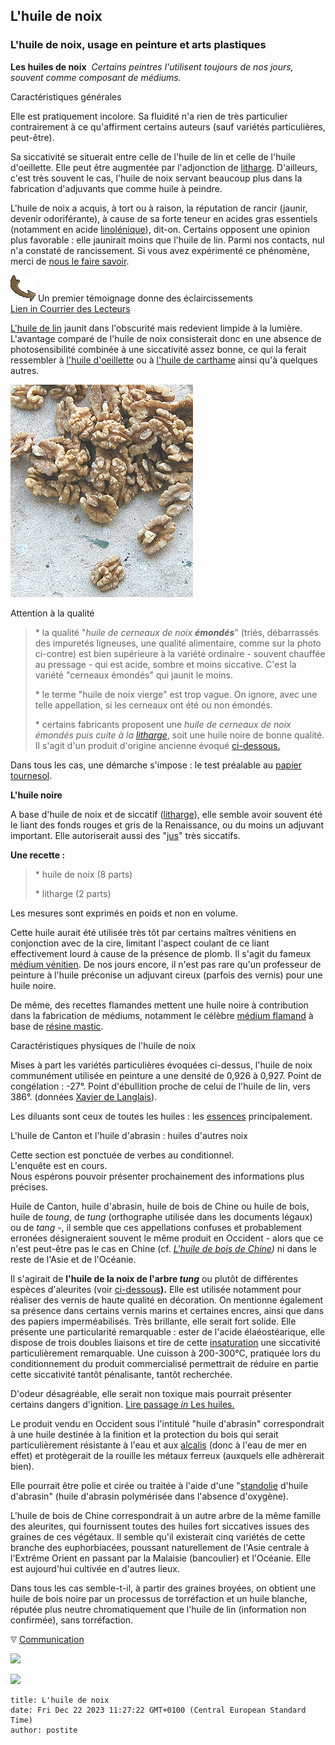 ## L'huile de noix
### L'huile de noix, usage en peinture et arts plastiques
 **Les huiles de noix**  _Certains peintres l'utilisent toujours de nos jours, souvent comme composant de médiums._

Caractéristiques générales

Elle est pratiquement incolore. Sa fluidité n'a rien de très particulier contrairement à ce qu'affirment certains auteurs (sauf variétés particulières, peut-être).

Sa siccativité se situerait entre celle de l'huile de lin et celle de l'huile d'oeillette. Elle peut être augmentée par l'adjonction de [litharge](litharge.html). D'ailleurs, c'est très souvent le cas, l'huile de noix servant beaucoup plus dans la fabrication d'adjuvants que comme huile à peindre.

L'huile de noix a acquis, à tort ou à raison, la réputation de rancir (jaunir, devenir odoriférante), à cause de sa forte teneur en acides gras essentiels (notamment en acide [linolénique](linoleiquelinoleniquealc.html#linolenique)), dit-on. Certains opposent une opinion plus favorable : elle jaunirait moins que l'huile de lin. Parmi nos contacts, nul n'a constaté de rancissement. Si vous avez expérimenté ce phénomène, merci de [nous le faire savoir](ecrire.html).

![](images/fleche2.gif) Un premier témoignage donne des éclaircissements  
[Lien in Courrier des Lecteurs](courrierdeslecteurs2011c050.html)

[L'huile de lin](huiledelin.html) jaunit dans l'obscurité mais redevient limpide à la lumière. L'avantage comparé de l'huile de noix consisterait donc en une absence de photosensibilité combinée à une siccativité assez bonne, ce qui la ferait ressembler à [l'huile d'oeillette](huiledoeillette.html) ou à [l'huile de carthame](huiledecarthame.html) ainsi qu'à quelques autres.

![](images/cerneauxnoix.jpg)

Attention à la qualité

> \* la qualité "_huile de cerneaux de noix **émondés**_" (triés, débarrassés des impuretés ligneuses, une qualité alimentaire, comme sur la photo ci-contre) est bien supérieure à la variété ordinaire - souvent chauffée au pressage - qui est acide, sombre et moins siccative. C'est la variété "cerneaux émondés" qui jaunit le moins.
> 
> \* le terme "huile de noix vierge" est trop vague. On ignore, avec une telle appellation, si les cerneaux ont été ou non émondés.
> 
> \* certains fabricants proposent une _huile de cerneaux de noix émondés puis cuite à la [litharge](litharge.html)_, soit une huile noire de bonne qualité. Il s'agit d'un produit d'origine ancienne évoqué [ci-dessous.](huiledenoix.html#lhuilenoire)

Dans tous les cas, une démarche s'impose : le test préalable au [papier tournesol](papiertournesol.html).

**L'huile noire**

A base d'huile de noix et de siccatif ([litharge](litharge.html)), elle semble avoir souvent été le liant des fonds rouges et gris de la Renaissance, ou du moins un adjuvant important. Elle autoriserait aussi des "[jus](jus.html)" très siccatifs.

**Une recette :**

> \* huile de noix (8 parts)
> 
> \* litharge (2 parts)

Les mesures sont exprimés en poids et non en volume.

Cette huile aurait été utilisée très tôt par certains maîtres vénitiens en conjonction avec de la cire, limitant l'aspect coulant de ce liant effectivement lourd à cause de la présence de plomb. Il s'agit du fameux [médium vénitien](mediumspourlhuile.html#mediumgelvenitien). De nos jours encore, il n'est pas rare qu'un professeur de peinture à l'huile préconise un adjuvant cireux (parfois des vernis) pour une huile noire.

De même, des recettes flamandes mettent une huile noire à contribution dans la fabrication de médiums, notamment le célèbre [médium flamand](mediumflamand.html) à base de [résine mastic](resinemastic.html).

Caractéristiques physiques de l'huile de noix

Mises à part les variétés particulières évoquées ci-dessus, l'huile de noix communément utilisée en peinture a une densité de 0,926 à 0,927. Point de congélation : -27°. Point d'ébullition proche de celui de l'huile de lin, vers 386°. (données [Xavier de Langlais](livres.html#langlais)).

Les diluants sont ceux de toutes les huiles : les [essences](essences.html) principalement.

L'huile de Canton et l'huile d'abrasin : huiles d'autres noix

Cette section est ponctuée de verbes au conditionnel.  
L'enquête est en cours.  
Nous espérons pouvoir présenter prochainement des informations plus précises.

Huile de Canton, huile d'abrasin, huile de bois de Chine ou huile de bois, huile de _toung_, de _tung_ (orthographe utilisée dans les documents légaux) ou de _tang_ -, il semble que ces appellations confuses et probablement erronées désigneraient souvent le même produit en Occident - alors que ce n'est peut-être pas le cas en Chine (cf. _[L'huile de bois de Chine](autreshuiles.html#lhuiledeboisdechine))_ ni dans le reste de l'Asie et de l'Océanie.

Il s'agirait de **l'huile de la noix de l'arbre _tung_** ou plutôt de différentes espèces d'aleurites (voir [ci-dessous](huiledenoix.html#precisionsaleurite)**).** Elle est utilisée notamment pour réaliser des vernis de haute qualité en décoration. On mentionne également sa présence dans certains vernis marins et certaines encres, ainsi que dans des papiers imperméabilisés. Très brillante, elle serait fort solide. Elle présente une particularité remarquable : ester de l'acide élaéostéarique, elle dispose de trois doubles liaisons et tire de cette [insaturation](saturation.html) une siccativité particulièrement remarquable. Une cuisson à 200-300°C, pratiquée lors du conditionnement du produit commercialisé permettrait de réduire en partie cette siccativité tantôt pénalisante, tantôt recherchée.

D'odeur désagréable, elle serait non toxique mais pourrait présenter certains dangers d'ignition. [Lire passage _in_ Les huiles.](huiles.html#dangerignition)

Le produit vendu en Occident sous l'intitulé "huile d'abrasin" correspondrait à une huile destinée à la finition et la protection du bois qui serait particulièrement résistante à l'eau et aux [alcalis](alcali.html) (donc à l'eau de mer en effet) et protègerait de la rouille les métaux ferreux (auxquels elle adhèrerait bien).

Elle pourrait être polie et cirée ou traitée à l'aide d'une "[standolie](standolie.html) d'huile d'abrasin" (huile d'abrasin polymérisée dans l'absence d'oxygène).

L'huile de bois de Chine correspondrait à un autre arbre de la même famille des aleurites, qui fournissent toutes des huiles fort siccatives issues des graines de ces végétaux. Il semble qu'il existerait cinq variétés de cette branche des euphorbiacées, poussant naturellement de l'Asie centrale à l'Extrême Orient en passant par la Malaisie (bancoulier) et l'Océanie. Elle est aujourd'hui cultivée en d'autres lieux.

Dans tous les cas semble-t-il, à partir des graines broyées, on obtient une huile de bois noire par un processus de torréfaction et un huile blanche, réputée plus neutre chromatiquement que l'huile de lin (information non confirmée), sans torréfaction.



![](images/flechebas.gif) [Communication](http://www.artrealite.com/annonceurs.htm) 

[![](https://cbonvin.fr/sites/regie.artrealite.com/visuels/campagne1.png)](index-2.html#20131014) 

![](https://cbonvin.fr/sites/regie.artrealite.com/visuels/campagne2.png)
```
title: L'huile de noix
date: Fri Dec 22 2023 11:27:22 GMT+0100 (Central European Standard Time)
author: postite
```
